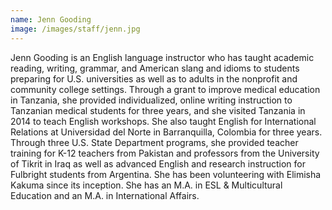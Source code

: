 ```yaml
---
name: Jenn Gooding
image: /images/staff/jenn.jpg
---
```


Jenn Gooding is an English language instructor who has taught academic reading, writing, grammar, and American slang and idioms to students preparing for U.S. universities as well as to adults in the nonprofit and community college settings. Through a grant to improve medical education in Tanzania, she provided individualized, online writing instruction to Tanzanian medical students for three years, and she visited Tanzania in 2014 to teach English workshops. She also taught English for International Relations at Universidad del Norte in Barranquilla, Colombia for three years. Through three U.S. State Department programs, she provided teacher training for K-12 teachers from Pakistan and professors from the University of Tikrit in Iraq as well as advanced English and research instruction for Fulbright students from Argentina. She has been volunteering with Elimisha Kakuma since its inception. She has an M.A. in ESL & Multicultural Education and an M.A. in International Affairs.

